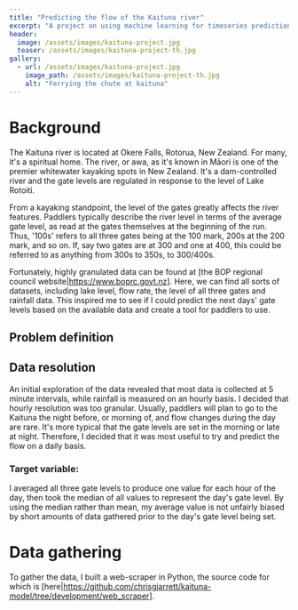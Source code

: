 ```yaml
---
title: "Predicting the flow of the Kaituna river"
excerpt: "A project on using machine learning for timeseries predictions."
header:
  image: /assets/images/kaituna-project.jpg
  teaser: /assets/images/kaituna-project-th.jpg
gallery:
  - url: /assets/images/kaituna-project.jpg
    image_path: /assets/images/kaituna-project-th.jpg
    alt: "Ferrying the chute at kaituna"
---
```


<!--{% include gallery caption="This is a sample gallery to go along with this case study." %} -->

# Background

The Kaituna river is located at Okere Falls, Rotorua, New Zealand. For many, it's a spiritual home. The river, or awa, as it's known in Māori is one of the premier whitewater kayaking spots in New Zealand. It's a dam-controlled river and the gate levels are regulated in response to the level of Lake Rotoiti.

From a kayaking standpoint, the level of the gates greatly affects the river features. Paddlers typically describe the river level in terms of the average gate level, as read at the gates themselves at the beginning of the run. Thus, '100s' refers to all three gates being at the 100 mark, 200s at the 200 mark, and so on. If, say two gates are at 300 and one at 400, this could be referred to as anything from 300s to 350s, to 300/400s.

Fortunately, highly granulated data can be found at [the BOP regional council website|https://www.boprc.govt.nz]. Here, we can find all sorts of datasets, including lake level, flow rate, the level of all three gates and rainfall data. This inspired me to see if I could predict the next days' gate levels based on the available data and create a tool for paddlers to use.

## Problem definition

## Data resolution
An initial exploration of the data revealed that most data is collected at 5 minute intervals, while rainfall is measured on an hourly basis. I decided that hourly resolution was too granular. Usually, paddlers will plan to go to the Kaituna the night before, or morning of, and flow changes during the day are rare. It's more typical that the gate levels are set in the morning or late at night. Therefore, I decided that it was most useful to try and predict the flow on a daily basis.

### Target variable: 
I averaged all three gate levels to produce one value for each hour of the day, then took the median of all values to represent the day's gate level. By using the median rather than mean, my average value is not unfairly biased by short amounts of data gathered prior to the day's gate level being set. 

# Data gathering
To gather the data, I built a web-scraper in Python, the source code for which is [here|https://github.com/chrisgjarrett/kaituna-model/tree/development/web_scraper]. 
